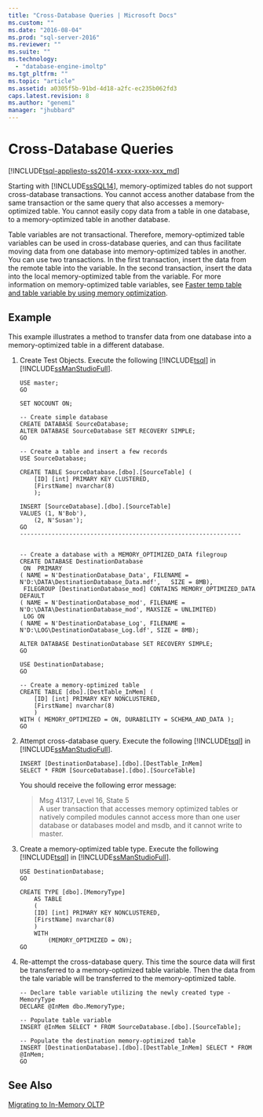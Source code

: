 ```yaml
---
title: "Cross-Database Queries | Microsoft Docs"
ms.custom: ""
ms.date: "2016-08-04"
ms.prod: "sql-server-2016"
ms.reviewer: ""
ms.suite: ""
ms.technology: 
  - "database-engine-imoltp"
ms.tgt_pltfrm: ""
ms.topic: "article"
ms.assetid: a0305f5b-91bd-4d18-a2fc-ec235b062fd3
caps.latest.revision: 8
ms.author: "genemi"
manager: "jhubbard"
---
```

# Cross-Database Queries
[!INCLUDE[tsql-appliesto-ss2014-xxxx-xxxx-xxx_md](../../a9retired/includes/tsql-appliesto-ss2014-xxxx-xxxx-xxx-md.md)]

  Starting with [!INCLUDE[ssSQL14](../../a9notintoc/includes/sssql14-md.md)], memory-optimized tables do not support cross-database transactions. You cannot access another database from the same transaction or the same query that also accesses a memory-optimized table. You cannot easily copy data from a table in one database, to a memory-optimized table in another database.  
  
 Table variables are not transactional. Therefore, memory-optimized table variables can be used in cross-database queries, and can thus facilitate moving data from one database into memory-optimized tables in another. You can use two transactions. In the first transaction, insert the data from the remote table into the variable. In the second transaction, insert the data into the local memory-optimized table from the variable.  For more information on memory-optimized table variables, see [Faster temp table and table variable by using memory optimization](../../relational-databases/in-memory-oltp/faster-temp-table-and-table-variable-by-using-memory-optimization.md).
  
## Example
This example illustrates a method to transfer data from one database into a memory-optimized table in a different database.

1. Create Test Objects.  Execute the following [!INCLUDE[tsql](../../a9notintoc/includes/tsql-md.md)] in [!INCLUDE[ssManStudioFull](../../a9notintoc/includes/ssmanstudiofull-md.md)].  

    ```tsql
    USE master;
    GO
    
    SET NOCOUNT ON;
    
    -- Create simple database
    CREATE DATABASE SourceDatabase;
    ALTER DATABASE SourceDatabase SET RECOVERY SIMPLE;
    GO

    -- Create a table and insert a few records
    USE SourceDatabase;
    
    CREATE TABLE SourceDatabase.[dbo].[SourceTable] (
    	[ID] [int] PRIMARY KEY CLUSTERED,
    	[FirstName] nvarchar(8)
    	);
    
    INSERT [SourceDatabase].[dbo].[SourceTable]
    VALUES (1, N'Bob'),
    	(2, N'Susan');
    GO
    ---------------------------------------------------------------


    -- Create a database with a MEMORY_OPTIMIZED_DATA filegroup
    CREATE DATABASE DestinationDatabase
     ON  PRIMARY 
    ( NAME = N'DestinationDatabase_Data', FILENAME = N'D:\DATA\DestinationDatabase_Data.mdf',	SIZE = 8MB), 
     FILEGROUP [DestinationDatabase_mod] CONTAINS MEMORY_OPTIMIZED_DATA  DEFAULT
    ( NAME = N'DestinationDatabase_mod', FILENAME = N'D:\DATA\DestinationDatabase_mod', MAXSIZE = UNLIMITED)
     LOG ON 
    ( NAME = N'DestinationDatabase_Log', FILENAME = N'D:\LOG\DestinationDatabase_Log.ldf', SIZE = 8MB);
    
    ALTER DATABASE DestinationDatabase SET RECOVERY SIMPLE;
    GO
    
    USE DestinationDatabase;
    GO

    -- Create a memory-optimized table
    CREATE TABLE [dbo].[DestTable_InMem] (
    	[ID] [int] PRIMARY KEY NONCLUSTERED,
    	[FirstName] nvarchar(8)
    	)
    WITH ( MEMORY_OPTIMIZED = ON, DURABILITY = SCHEMA_AND_DATA );
    GO
    ```

2.  Attempt cross-database query. Execute the following [!INCLUDE[tsql](../../a9notintoc/includes/tsql-md.md)] in [!INCLUDE[ssManStudioFull](../../a9notintoc/includes/ssmanstudiofull-md.md)].
  
    ```tsql  
    INSERT [DestinationDatabase].[dbo].[DestTable_InMem]
    SELECT * FROM [SourceDatabase].[dbo].[SourceTable]
    ```  

    You should receive the following error message:
    > Msg 41317, Level 16, State 5  
    > A user transaction that accesses memory optimized tables or natively compiled modules cannot access more than one user database or databases model and msdb, and it cannot write to master.

3.  Create a memory-optimized table type.  Execute the following [!INCLUDE[tsql](../../a9notintoc/includes/tsql-md.md)] in [!INCLUDE[ssManStudioFull](../../a9notintoc/includes/ssmanstudiofull-md.md)].

    ```tsql
    USE DestinationDatabase;
    GO
    
    CREATE TYPE [dbo].[MemoryType]  
        AS TABLE  
        (  
    	[ID] [int] PRIMARY KEY NONCLUSTERED,
    	[FirstName] nvarchar(8)
        )  
        WITH  
            (MEMORY_OPTIMIZED = ON);  
    GO
    ```

4.  Re-attempt the cross-database query.  This time the source data will first be transferred to a memory-optimized table variable.  Then the data from the tale variable will be transferred to the memory-optimized table.
    ```tsql
    -- Declare table variable utilizing the newly created type - MemoryType
    DECLARE @InMem dbo.MemoryType;
    
    -- Populate table variable
    INSERT @InMem SELECT * FROM SourceDatabase.[dbo].[SourceTable];
    
    -- Populate the destination memory-optimized table
    INSERT [DestinationDatabase].[dbo].[DestTable_InMem] SELECT * FROM @InMem;
    GO 
    ```
   
## See Also  
 [Migrating to In-Memory OLTP](../../relational-databases/in-memory-oltp/migrating-to-in-memory-oltp.md)  
  
  